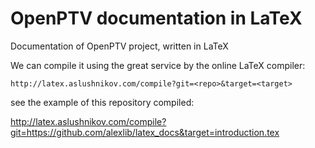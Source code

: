 OpenPTV documentation in LaTeX
==========

Documentation of OpenPTV project, written in LaTeX

We can compile it using the great service by the online LaTeX compiler:

```http://latex.aslushnikov.com/compile?git=<repo>&target=<target>```

see the example of this repository compiled:

<http://latex.aslushnikov.com/compile?git=https://github.com/alexlib/latex_docs&target=introduction.tex>




